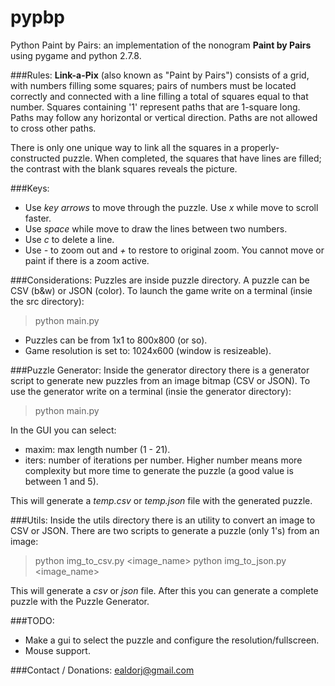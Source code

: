 pypbp
=====
Python Paint by Pairs: an implementation of the nonogram **Paint by Pairs** using pygame and python 2.7.8.

###Rules:
**Link-a-Pix** (also known as "Paint by Pairs") consists of a grid, with numbers filling some squares; pairs of numbers must be located correctly and connected with a line filling a total of squares equal to that number. Squares containing '1' represent paths that are 1-square long. Paths may follow any horizontal or vertical direction. Paths are not allowed to cross other paths.

There is only one unique way to link all the squares in a properly-constructed puzzle. When completed, the squares that have lines are filled; the contrast with the blank squares reveals the picture.

###Keys:
* Use *key arrows* to move through the puzzle. Use *x* while move to scroll faster.
* Use *space* while move to draw the lines between two numbers.
* Use *c* to delete a line.
* Use *-* to zoom out and *+* to restore to original zoom. You cannot move or paint if there is a zoom active.

###Considerations:
Puzzles are inside puzzle directory. A puzzle can be CSV (b&w) or JSON (color). 
To launch the game write on a terminal (insie the src directory): 

> python main.py

* Puzzles can be from 1x1 to 800x800 (or so).
* Game resolution is set to: 1024x600 (window is resizeable).

###Puzzle Generator:
Inside the generator directory there is a generator script to generate new puzzles from an image bitmap (CSV or JSON).
To use the generator write on a terminal (insie the generator directory): 

> python main.py

In the GUI you can select:
* maxim: max length number (1 - 21).
* iters: number of iterations per number. Higher number means more complexity but more time to generate the puzzle (a good value is between 1 and 5).

This will generate a *temp.csv* or *temp.json* file with the generated puzzle.

###Utils:
Inside the utils directory there is an utility to convert an image to CSV or JSON.
There are two scripts to generate a puzzle (only 1's) from an image:

> python img_to_csv.py <image_name> <width> <height>
> python img_to_json.py <image_name> <width> <height>

This will generate a *csv* or *json* file. After this you can generate a complete puzzle with the Puzzle Generator.

###TODO:
* Make a gui to select the puzzle and configure the resolution/fullscreen.
* Mouse support.

###Contact / Donations:
ealdorj@gmail.com